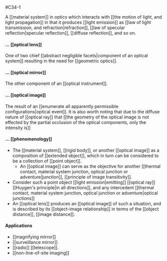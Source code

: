 #C34-1

A [[material system]] in optics which interacts with [[the motion of light, and light propagation]] in that it produces [[light emission]] as [[law of light transmission, and refraction|refraction]], [[law of specular reflection|specular reflection]], [[diffuse reflection]], and so on.

#### ... [[optical lens]]
One of two chief [[abstract negligible facets|component of an optical system]] resulting in the need for [[geometric optics]].

#### ... [[optical mirror]]
The other component of an [[optical instrument]].

#### ... [[optical image]]
The result of an [[enumerate all apparently permissible configurations|optical event]]. It is also worth noting that due to the diffuse nature of [[optical ray]] that [[the geometry of the optical image is not effected by the partial occlusion of the optical components, only the intensity is]]

#### ... [[phenomenology]]
- The [[material system]], [[rigid body]], or another [[optical image]] as a composition of [[extended object]], which in turn can be considered to be a collection of [[point object]].
	- An [[optical image]] can serve as the objective for another [[thermal contact, material system junction, optical junction or adventure|junction]], [[principle of image transitivity]].
- Consider such a point object [[light emission|emitting]] [[optical ray]] [[Huygen's principle|in all directions]], and any intercedent [[thermal contact, material system junction, optical junction or adventure|optical junctions]]
- An [[optical lens]] produces an [[optical image]] of such a situation, and is described by its [[object-image relationship]] in terms of the [[object distance]], [[image distance]].



#### Applications
- [[magnifying mirror]]
- [[surveillance mirror]]
- [[radio]] [[telescope]].
- [[non-line-of-site imaging]]